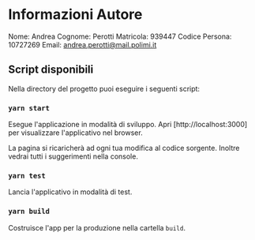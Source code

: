 # Informazioni Autore

Nome: Andrea
Cognome: Perotti
Matricola: 939447
Codice Persona: 10727269
Email: andrea.perotti@mail.polimi.it

## Script disponibili

Nella directory del progetto puoi eseguire i seguenti script:

### `yarn start`

Esegue l'applicazione in modalità di sviluppo.
Apri [http://localhost:3000] per visualizzare l'applicativo nel browser.

La pagina si ricaricherà ad ogni tua modifica al codice sorgente.
Inoltre vedrai tutti i suggerimenti nella console.

### `yarn test`

Lancia l'applicativo in modalità di test.

### `yarn build`

Costruisce l'app per la produzione nella cartella `build`.



